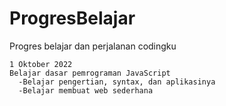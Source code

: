 # ProgresBelajar
Progres belajar dan perjalanan codingku
```
1 Oktober 2022
Belajar dasar pemrograman JavaScript 
  -Belajar pengertian, syntax, dan aplikasinya
  -Belajar membuat web sederhana
```

